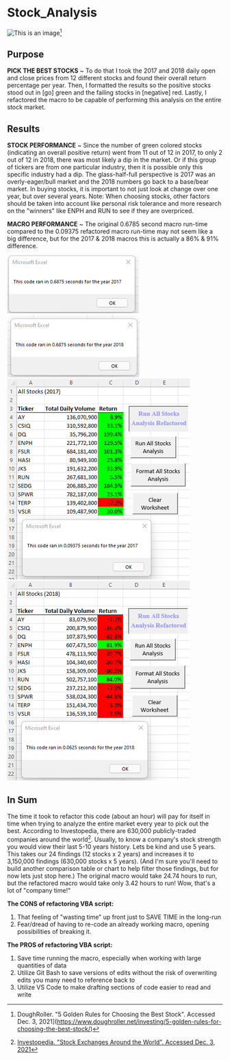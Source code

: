 # Stock_Analysis
![This is an image](https://www.doughroller.net/wp-content/uploads/2018/05/Golden-rules-for-choosing-the-best-stock-648x364-c-default.jpg)[^1]

## Purpose
**PICK THE BEST STOCKS** ~ To do that I took the 2017 and 2018 daily open and close prices from 12 different stocks and found their overall return percentage per year.  Then, I formatted the results so the positive stocks stood out in [go] green and the failing stocks in [negative] red. Lastly, I refactored the macro to be capable of performing this analysis on the entire stock market. 

## Results

**STOCK PERFORMANCE** ~ Since the number of green colored stocks (indicating an overall positive return) went from 11 out of 12 in 2017, to only 2 out of 12 in 2018, there was most likely a dip in the market.  Or if this group of tickers are from one particular industry, then it is possible only this specific industry had a dip. The glass-half-full perspective is 2017 was an overly-eager/bull market and the 2018 numbers go back to a base/bear market.  In buying stocks, it is important to not just look at change over one year, but over several years. Note: When choosing stocks, other factors should be taken into account like personal risk tolerance and more research on the "winners" like ENPH and RUN to see if they are overpriced.

**MACRO PERFORMANCE** ~ The original 0.6785 second macro run-time compared to the 0.09375 refactored macro run-time may not seem like a big difference, but for the 2017 & 2018 macros this is actually a 86% & 91% difference. 

![This is an image](Challenge/Resources/VBA_Challenge_2017_not-refactored_original.PNG) ![This is an image](Challenge/Resources/VBA_Challenge_2018_not-refactored_original.PNG)
![This is an image](Challenge/Resources/VBA_Challenge_2017.PNG) ![This is an image](Challenge/Resources/VBA_Challenge_2018.PNG)

## In Sum
The time it took to refactor this code (about an hour) will pay for itself in time when trying to analyze the entire market every year to pick out the best. According to Investopedia, there are 630,000 publicly-traded companies around the world[^2]. Usually, to know a company's stock strength you would view their last 5-10 years history. Lets be kind and use 5 years. This takes our 24 findings (12 stocks x  2 years) and increases it to 3,150,000 findings (630,000 stocks x 5 years). (And I'm sure you'll need to build another comparison table or chart to help filter those findings, but for now lets just stop here.) The original macro would take 24.74 hours to run, but the refactored macro would take only 3.42 hours to run! Wow, that's a lot of "company time!" 

**The CONS of refactoring VBA script:**
1. That feeling of "wasting time" up front just to SAVE TIME in the long-run 
2. Fear/dread of having to re-code an already working macro, opening possibilities of breaking it.  

**The PROS of refactoring VBA script:**
1. Save time running the macro, especially when working with large quantities of data
2. Utilize Git Bash to save versions of edits without the risk of overwriting edits you many need to reference back to
3. Utilize VS Code to make drafting sections of code easier to read and write 

[^1]: DoughRoller. "5 Golden Rules for Choosing the Best Stock". Accessed Dec. 3, 2021](https://www.doughroller.net/investing/5-golden-rules-for-choosing-the-best-stock/)
[^2]: [Investopedia. "Stock Exchanges Around the World". Accessed Dec. 3, 2021](https://www.investopedia.com/financial-edge/1212/stock-exchanges-around-the-world.aspx)
